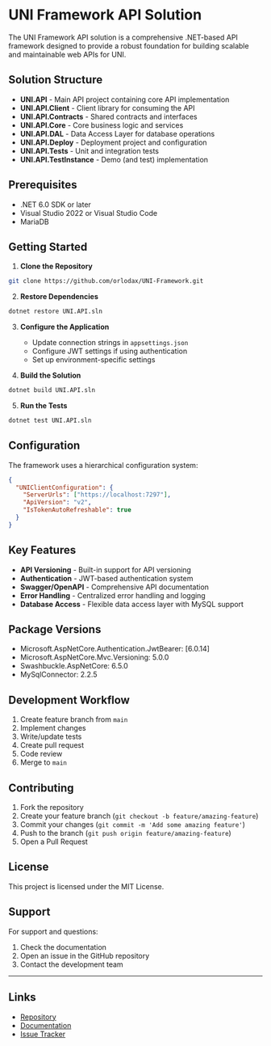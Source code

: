 # UNI Framework API Solution

The UNI Framework API solution is a comprehensive .NET-based API framework designed to provide a robust foundation for building scalable and maintainable web APIs for UNI.

## Solution Structure

- **UNI.API** - Main API project containing core API implementation
- **UNI.API.Client** - Client library for consuming the API
- **UNI.API.Contracts** - Shared contracts and interfaces
- **UNI.API.Core** - Core business logic and services
- **UNI.API.DAL** - Data Access Layer for database operations
- **UNI.API.Deploy** - Deployment project and configuration
- **UNI.API.Tests** - Unit and integration tests
- **UNI.API.TestInstance** - Demo (and test) implementation

## Prerequisites

- .NET 6.0 SDK or later
- Visual Studio 2022 or Visual Studio Code
- MariaDB

## Getting Started

1. **Clone the Repository**
```bash
git clone https://github.com/orlodax/UNI-Framework.git
```

2. **Restore Dependencies**
```bash
dotnet restore UNI.API.sln
```

3. **Configure the Application**
   - Update connection strings in `appsettings.json`
   - Configure JWT settings if using authentication
   - Set up environment-specific settings

4. **Build the Solution**
```bash
dotnet build UNI.API.sln
```

5. **Run the Tests**
```bash
dotnet test UNI.API.sln
```

## Configuration

The framework uses a hierarchical configuration system:

```json
{
  "UNIClientConfiguration": {
    "ServerUrls": ["https://localhost:7297"],
    "ApiVersion": "v2",
    "IsTokenAutoRefreshable": true
  }
}
```

## Key Features

- **API Versioning** - Built-in support for API versioning
- **Authentication** - JWT-based authentication system
- **Swagger/OpenAPI** - Comprehensive API documentation
- **Error Handling** - Centralized error handling and logging
- **Database Access** - Flexible data access layer with MySQL support

## Package Versions

- Microsoft.AspNetCore.Authentication.JwtBearer: [6.0.14]
- Microsoft.AspNetCore.Mvc.Versioning: 5.0.0
- Swashbuckle.AspNetCore: 6.5.0
- MySqlConnector: 2.2.5

## Development Workflow

1. Create feature branch from `main`
2. Implement changes
3. Write/update tests
4. Create pull request
5. Code review
6. Merge to `main`

## Contributing

1. Fork the repository
2. Create your feature branch (`git checkout -b feature/amazing-feature`)
3. Commit your changes (`git commit -m 'Add some amazing feature'`)
4. Push to the branch (`git push origin feature/amazing-feature`)
5. Open a Pull Request

## License

This project is licensed under the MIT License.

## Support

For support and questions:
1. Check the documentation
2. Open an issue in the GitHub repository
3. Contact the development team

---



## Links

- [Repository](https://github.com/orlodax/UNI-Framework)
- [Documentation](https://github.com/orlodax/UNI-Framework/wiki)
- [Issue Tracker](https://github.com/orlodax/UNI-Framework/issues)